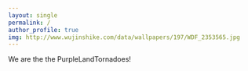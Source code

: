 ```yaml
---
layout: single
permalink: /
author_profile: true
img: http://www.wujinshike.com/data/wallpapers/197/WDF_2353565.jpg
---
```


We are the the PurpleLandTornadoes!
